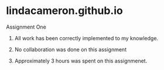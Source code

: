 # lindacameron.github.io

Assignment One

1) All work has been correctly implemented to my knowledge.

2) No collaboration was done on this assignment

3) Approximately 3 hours was spent on this assignmenet.

